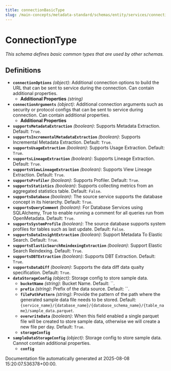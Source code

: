```yaml
---
title: connectionBasicType
slug: /main-concepts/metadata-standard/schemas/entity/services/connections/connectionbasictype
---
```


# ConnectionType

*This schema defines basic common types that are used by other schemas.*

## Definitions

- **`connectionOptions`** *(object)*: Additional connection options to build the URL that can be sent to service during the connection. Can contain additional properties.
  - **Additional Properties** *(string)*
- **`connectionArguments`** *(object)*: Additional connection arguments such as security or protocol configs that can be sent to service during connection. Can contain additional properties.
  - **Additional Properties**
- **`supportsMetadataExtraction`** *(boolean)*: Supports Metadata Extraction. Default: `True`.
- **`supportsIncrementalMetadataExtraction`** *(boolean)*: Supports Incremental Metadata Extraction. Default: `True`.
- **`supportsUsageExtraction`** *(boolean)*: Supports Usage Extraction. Default: `True`.
- **`supportsLineageExtraction`** *(boolean)*: Supports Lineage Extraction. Default: `True`.
- **`supportsViewLineageExtraction`** *(boolean)*: Supports View Lineage Extraction. Default: `True`.
- **`supportsProfiler`** *(boolean)*: Supports Profiler. Default: `True`.
- **`supportsStatistics`** *(boolean)*: Supports collecting metrics from an aggregated statistics table. Default: `False`.
- **`supportsDatabase`** *(boolean)*: The source service supports the database concept in its hierarchy. Default: `True`.
- **`supportsQueryComment`** *(boolean)*: For Database Services using SQLAlchemy, True to enable running a comment for all queries run from OpenMetadata. Default: `True`.
- **`supportsSystemProfile`** *(boolean)*: The source database supports system profiles for tables such as last update. Default: `False`.
- **`supportsDataInsightExtraction`** *(boolean)*: Support Metadata To Elastic Search. Default: `True`.
- **`supportsElasticSearchReindexingExtraction`** *(boolean)*: Support Elastic Search Reindexing. Default: `True`.
- **`supportsDBTExtraction`** *(boolean)*: Supports DBT Extraction. Default: `True`.
- **`supportsDataDiff`** *(boolean)*: Supports the data diff data qualty specification. Default: `True`.
- **`dataStorageConfig`** *(object)*: Storage config to store sample data.
  - **`bucketName`** *(string)*: Bucket Name. Default: ``.
  - **`prefix`** *(string)*: Prefix of the data source. Default: ``.
  - **`filePathPattern`** *(string)*: Provide the pattern of the path where the generated sample data file needs to be stored. Default: `{service_name}/{database_name}/{database_schema_name}/{table_name}/sample_data.parquet`.
  - **`overwriteData`** *(boolean)*: When this field enabled a single parquet file will be created to store sample data, otherwise we will create a new file per day. Default: `True`.
  - **`storageConfig`**
- **`sampleDataStorageConfig`** *(object)*: Storage config to store sample data. Cannot contain additional properties.
  - **`config`**


Documentation file automatically generated at 2025-08-08 15:20:07.536378+00:00.
